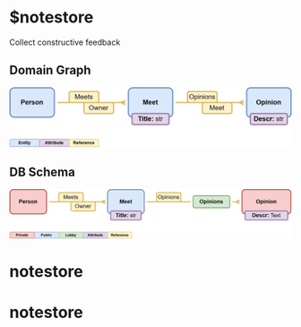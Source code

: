 # $notestore

Collect constructive feedback

## Domain Graph

![](./diagram/domain.png)

## DB Schema

![](./diagram/schema.png)
# notestore
# notestore

